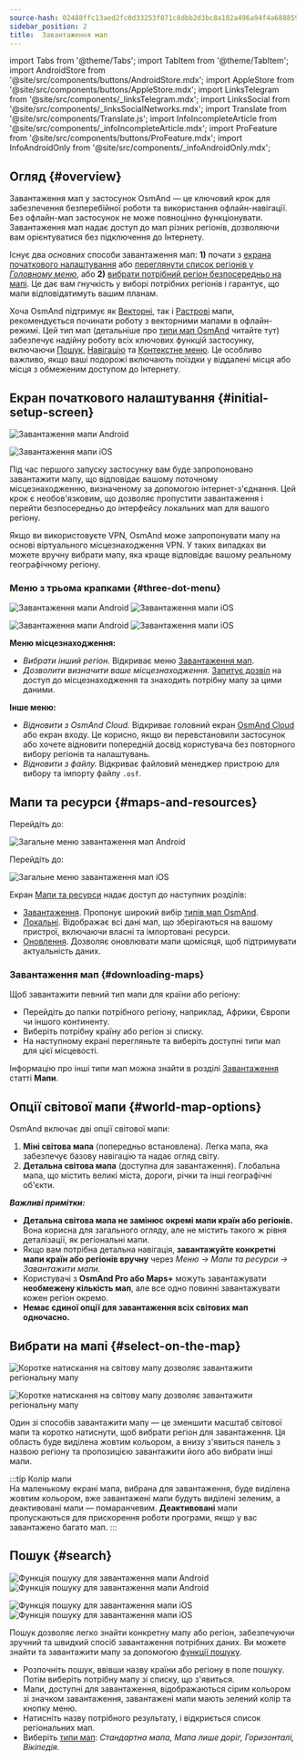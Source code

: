 ```yaml
---
source-hash: 02488ffc13aed2fc0d33253f071c8dbb2d3bc8a182a496a94f4a68885929b5dd
sidebar_position: 2
title:  Завантаження мап
---
```

import Tabs from '@theme/Tabs';
import TabItem from '@theme/TabItem';
import AndroidStore from '@site/src/components/buttons/AndroidStore.mdx';
import AppleStore from '@site/src/components/buttons/AppleStore.mdx';
import LinksTelegram from '@site/src/components/_linksTelegram.mdx';
import LinksSocial from '@site/src/components/_linksSocialNetworks.mdx';
import Translate from '@site/src/components/Translate.js';
import InfoIncompleteArticle from '@site/src/components/_infoIncompleteArticle.mdx';
import ProFeature from '@site/src/components/buttons/ProFeature.mdx';
import InfoAndroidOnly from '@site/src/components/_infoAndroidOnly.mdx';




## Огляд {#overview}

Завантаження мап у застосунок OsmAnd — це ключовий крок для забезпечення безперебійної роботи та використання офлайн-навігації. Без офлайн-мап застосунок не може повноцінно функціонувати. Завантаження мап надає доступ до мап різних регіонів, дозволяючи вам орієнтуватися без підключення до Інтернету.  

Існує два *основних* способи завантаження мап: **1)** почати з [екрана початкового налаштування](#initial-setup-screen) або [переглянути список регіонів у *Головному меню*](#maps-and-resources), або **2)** [вибрати потрібний регіон безпосередньо на мапі](#select-on-the-map). Це дає вам гнучкість у виборі потрібних регіонів і гарантує, що мапи відповідатимуть вашим планам.  

Хоча OsmAnd підтримує як [Векторні](../map/vector-maps.md), так і [Растрові](../map/raster-maps.md) мапи, рекомендується починати роботу з векторними мапами в офлайн-режимі. Цей тип мап (детальніше про [типи мап OsmAnd](../personal/maps-resources.md#map-types) читайте тут) забезпечує надійну роботу всіх ключових функцій застосунку, включаючи [Пошук](../search/index.md), [Навігацію](../navigation/index.md) та [Контекстне меню](../map/map-context-menu.md). Це особливо важливо, якщо ваші подорожі включають поїздки у віддалені місця або місця з обмеженим доступом до Інтернету.


## Екран початкового налаштування {#initial-setup-screen}

<Tabs groupId="operating-systems" queryString="current-os">

<TabItem value="android" label="Android">

![Завантаження мапи Android](@site/static/img/steps/start_screen_first_screen_andr.png)

</TabItem>

<TabItem value="ios" label="iOS">

![Завантаження мапи iOS](@site/static/img/steps/start_screen_first_screen_ios.png)

</TabItem>

</Tabs>

Під час першого запуску застосунку вам буде запропоновано завантажити мапу, що відповідає вашому поточному місцезнаходженню, визначеному за допомогою інтернет-з'єднання. Цей крок є необов'язковим, що дозволяє пропустити завантаження і перейти безпосередньо до інтерфейсу локальних мап для вашого регіону.  

Якщо ви використовуєте VPN, OsmAnd може запропонувати мапу на основі віртуального місцезнаходження VPN. У таких випадках ви можете вручну вибрати мапу, яка краще відповідає вашому реальному географічному регіону.  


### Меню з трьома крапками {#three-dot-menu}

<Tabs groupId="operating-systems" queryString="current-os">

<TabItem value="android" label="Android">

![Завантаження мапи Android](@site/static/img/steps/start_screen_first_screen_location_andr.png)   ![Завантаження мапи iOS](@site/static/img/steps/start_screen_first_screen_other_andr.png)

</TabItem>

<TabItem value="ios" label="iOS">

![Завантаження мапи Android](@site/static/img/steps/start_screen_first_screen_location_ios.png)   ![Завантаження мапи iOS](@site/static/img/steps/start_screen_first_screen_other_ios.png)

</TabItem>

</Tabs>

**Меню місцезнаходження:**

- *Вибрати інший регіон.* Відкриває меню [Завантаження мап](#maps-and-resources).
- *Дозволити визначити ваше місцезнаходження.* [Запитує дозвіл](../start-with/first-steps.md#permission-to-access-the-location) на доступ до місцезнаходження та знаходить потрібну мапу за цими даними.

**Інше меню:**

- *Відновити з OsmAnd Cloud.* Відкриває головний екран [OsmAnd Cloud](../personal/osmand-cloud.md) або екран входу. Це корисно, якщо ви перевстановили застосунок або хочете відновити попередній досвід користувача без повторного вибору регіонів та налаштувань.
- *Відновити з файлу.* Відкриває файловий менеджер пристрою для вибору та імпорту файлу `.osf`.  


## Мапи та ресурси {#maps-and-resources}

<Tabs groupId="operating-systems" queryString="current-os">

<TabItem value="android" label="Android">

Перейдіть до: *<Translate android="true" ids="shared_string_menu,maps_and_resources,downloads"/>*

![Загальне меню завантаження мап Android](@site/static/img/personal/maps/download_menu_andr.png)  

</TabItem>

<TabItem value="ios" label="iOS">

Перейдіть до: *<Translate ios="true" ids="shared_string_menu,res_mapsres"/>*

![Загальне меню завантаження мап iOS](@site/static/img/personal/maps/download_menu_ios.png)

</TabItem>

</Tabs>

Екран [Мапи та ресурси](../personal/maps-resources.md) надає доступ до наступних розділів:

- [Завантаження](../personal/maps-resources.md#downloads-menu). Пропонує широкий вибір [типів мап OsmAnd](../personal/maps-resources.md#map-types).
- [Локальні](../personal/maps-resources.md#local-menu). Відображає всі дані мап, що зберігаються на вашому пристрої, включаючи власні та імпортовані ресурси.
- [Оновлення](../personal/maps-resources.md#updates-menu). Дозволяє оновлювати мапи щомісяця, щоб підтримувати актуальність даних.

### Завантаження мап {#downloading-maps}

Щоб завантажити певний тип мапи для країни або регіону:

- Перейдіть до папки потрібного регіону, наприклад, Африки, Європи чи іншого континенту.
- Виберіть потрібну країну або регіон зі списку.
- На наступному екрані перегляньте та виберіть доступні типи мап для цієї місцевості.

Інформацію про інші типи мап можна знайти в розділі [Завантаження](../personal/maps-resources.md#downloads-menu) статті **Мапи**.

## Опції світової мапи {#world-map-options}

OsmAnd включає дві опції світової мапи:  

1. **Міні світова мапа** (попередньо встановлена). Легка мапа, яка забезпечує базову навігацію та надає огляд світу.  
2. **Детальна світова мапа** (доступна для завантаження). Глобальна мапа, що містить великі міста, дороги, річки та інші географічні об'єкти.

***Важливі примітки:***

- **Детальна світова мапа не замінює окремі мапи країн або регіонів.** Вона корисна для загального огляду, але не містить такого ж рівня деталізації, як регіональні мапи.  
- Якщо вам потрібна детальна навігація, **завантажуйте конкретні мапи країн або регіонів вручну** через *Меню → Мапи та ресурси → Завантажити мапи.*
- Користувачі з **OsmAnd Pro або Maps+** можуть завантажувати **необмежену кількість мап**, але все одно повинні завантажувати кожен регіон окремо.  
- **Немає єдиної опції для завантаження всіх світових мап одночасно.**


## Вибрати на мапі {#select-on-the-map}

<Tabs groupId="operating-systems" queryString="current-os">

<TabItem value="android" label="Android">

![Коротке натискання на світову мапу дозволяє завантажити регіональну мапу](@site/static/img/map/download_region_map_via_worldmap.png)

</TabItem>

<TabItem value="ios" label="iOS">

![Коротке натискання на світову мапу дозволяє завантажити регіональну мапу](@site/static/img/settings/download_region_map_via_worldmap_ios.png)

</TabItem>

</Tabs>

Один зі способів завантажити мапу — це зменшити масштаб світової мапи та коротко натиснути, щоб вибрати регіон для завантаження. Ця область буде виділена жовтим кольором, а внизу з'явиться панель з назвою регіону та пропозицією завантажити його або вибрати інші мапи.  

:::tip Колір мапи  
На маленькому екрані мапа, вибрана для завантаження, буде виділена жовтим кольором, вже завантажені мапи будуть виділені зеленим, а деактивовані мапи — помаранчевим. **Деактивовані** мапи пропускаються для прискорення роботи програми, якщо у вас завантажено багато мап.
:::

## Пошук {#search}

<Tabs groupId="operating-systems" queryString="current-os">

<TabItem value="android" label="Android">

![Функція пошуку для завантаження мапи Android](@site/static/img/settings/search_download_map_3_andr.png) ![Функція пошуку для завантаження мапи Android](@site/static/img/settings/search_download_map_4_andr.png)

</TabItem>

<TabItem value="ios" label="iOS">

![Функція пошуку для завантаження мапи iOS](@site/static/img/settings/search_download_map_1_ios.png) ![Функція пошуку для завантаження мапи iOS](@site/static/img/settings/search_download_map_2_ios.png)

</TabItem>

</Tabs>

Пошук дозволяє легко знайти конкретну мапу або регіон, забезпечуючи зручний та швидкий спосіб завантаження потрібних даних. Ви можете знайти та завантажити мапу за допомогою [функції пошуку](../search/index.md).

- Розпочніть пошук, ввівши назву країни або регіону в поле пошуку. Потім виберіть потрібну мапу зі списку, що з'явиться.
- Мапи, доступні для завантаження, відображаються сірим кольором зі значком завантаження, завантажені мапи мають зелений колір та кнопку меню.
- Натисніть назву потрібного результату, і відкриється список регіональних мап.
- Виберіть [типи мап](../personal/maps-resources.md#map-types): *Стандартна мапа, Мапа лише доріг, Горизонталі, Вікіпедія*.